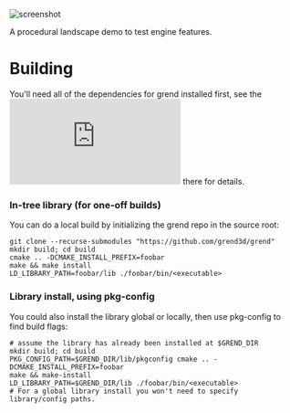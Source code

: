 ![screenshot](http://lisp.us.to/data/post7-data/tile-gameplay.png)

A procedural landscape demo to test engine features.

Building
========

You'll need all of the dependencies for grend installed first, see the
![README](https://github.com/grend3d/grend/blob/master/README.md) there for details.

### In-tree library (for one-off builds)

You can do a local build by initializing the grend repo in the source
root:

    git clone --recurse-submodules "https://github.com/grend3d/grend"
	mkdir build; cd build
	cmake .. -DCMAKE_INSTALL_PREFIX=foobar
	make && make install
	LD_LIBRARY_PATH=foobar/lib ./foobar/bin/<executable>

### Library install, using pkg-config

You could also install the library global or locally, then use pkg-config
to find build flags:

	# assume the library has already been installed at $GREND_DIR
	mkdir build; cd build
	PKG_CONFIG_PATH=$GREND_DIR/lib/pkgconfig cmake .. -DCMAKE_INSTALL_PREFIX=foobar
	make && make-install
	LD_LIBRARY_PATH=$GREND_DIR/lib ./foobar/bin/<executable>
	# For a global library install you won't need to specify library/config paths.

